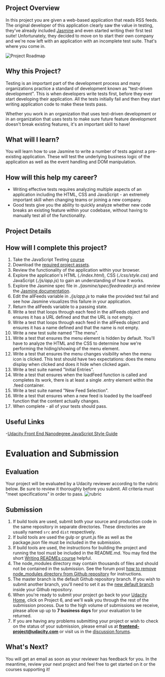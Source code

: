 ## Project Overview

In this project you are given a web-based application that reads RSS feeds. The original developer of this application clearly saw the value in testing, they've already included [Jasmine](http://jasmine.github.io/) and even started writing their first test suite! Unfortunately, they decided to move on to start their own company and we're now left with an application with an incomplete test suite. That's where you come in.

![Project Roadmap](http://i.imgur.com/C3rq0yL.jpg)

## Why this Project?

Testing is an important part of the development process and many organizations practice a standard of development known as "test-driven development". This is when developers write tests first, before they ever start developing their application. All the tests initially fail and then they start writing application code to make these tests pass.

Whether you work in an organization that uses test-driven development or in an organization that uses tests to make sure future feature development doesn't break existing features, it's an important skill to have!

## What will I learn?

You will learn how to use Jasmine to write a number of tests against a pre-existing application. These will test the underlying business logic of the application as well as the event handling and DOM manipulation.

## How will this help my career?

* Writing effective tests requires analyzing multiple aspects of an application including the HTML, CSS and JavaScript - an extremely important skill when changing teams or joining a new company.
* Good tests give you the ability to quickly analyze whether new code breaks an existing feature within your codebase, without having to manually test all of the functionality.

## Project Details
## How will I complete this project?

1. Take the JavaScript Testing [course](https://www.udacity.com/course/ud549)
2. Download the [required project assets](http://github.com/udacity/frontend-nanodegree-feedreader).
3. Review the functionality of the application within your browser.
4. Explore the application's HTML (*./index.html*), CSS (*./css/style.css*) and JavaScript (*./js/app.js*) to gain an understanding of how it works.
5. Explore the Jasmine spec file in *./jasmine/spec/feedreader.js* and review the [Jasmine documentation](http://jasmine.github.io).
6. Edit the allFeeds variable in *./js/app.js* to make the provided test fail and see how Jasmine visualizes this failure in your application.
7. Return the allFeeds variable to a passing state.
8. Write a test that loops through each feed in the allFeeds object and ensures it has a URL defined and that the URL is not empty.
9. Write a test that loops through each feed in the allFeeds object and ensures it has a name defined and that the name is not empty.
10. Write a new test suite named "The menu".
11. Write a test that ensures the menu element is hidden by default. You'll have to analyze the HTML and the CSS to determine how we're performing the hiding/showing of the menu element.
12. Write a test that ensures the menu changes visibility when the menu icon is clicked. This test should have two expectations: does the menu display when clicked and does it hide when clicked again.
13. Write a test suite named "Initial Entries".
14. Write a test that ensures when the loadFeed function is called and completes its work, there is at least a single .entry element within the .feed container.
15. Write a test suite named "New Feed Selection".
16. Write a test that ensures when a new feed is loaded by the loadFeed function that the content actually changes.
17. When complete - all of your tests should pass. 

## Useful Links
-[Udacity Front End Nanodegree JavaScript Style Guide](http://udacity.github.io/frontend-nanodegree-styleguide/javascript.html)

# Evaluation and Submission
## Evaluation
Your project will be evaluated by a Udacity reviewer according to the rubric below. Be sure to review it thoroughly before you submit. All criteria must "meet specifications" in order to pass. 
![rubric](http://i.imgur.com/79L92ou.png)

## Submission
1. If build tools are used, submit both your source and production code in the same repository in separate directories.  These directories are usually named ```src``` and ```dist``` respectively.
2. If build tools are used the gulp or grunt.js file as well as the package.json file must be included in the submission.
3. If build tools are used, the instructions for building the project and running the tool must be included in the README.md. You may find the short [Writing READMEs course](https://www.udacity.com/course/writing-readmes--ud777) helpful.
4. The node_modules directory may contain thousands of files and should not be contained in the submission. See the forum post [how to remove node_modules directory from Github repository](https://discussions.udacity.com/t/how-to-remove-node-modules-directory-from-github-respository/40929) for instructions.
5. The master branch is the default Github repository branch. If you wish to submit another branch, you'll need to set it as the [new default branch](https://help.github.com/articles/setting-the-default-branch/) inside your Github repository.
6. When you're ready to submit your project go back to your <a href="https://www.udacity.com/me" target="_blank">Udacity Home</a>, click on Project 6, and we'll walk you through the rest of the submission process. Due to the high volume of submissions we receive, please allow up up to **7 business days** for your evaluation to be returned.
7. If you are having any problems submitting your project or wish to check on the status of your submission, please email us at **frontend-project@udacity.com** or visit us in the <a href="http://discussions.udacity.com" target="_blank">discussion forums</a>.

## What's Next?
You will get an email as soon as your reviewer has feedback for you. In the meantime, review your next project and feel free to get started on it or the courses supporting it!
